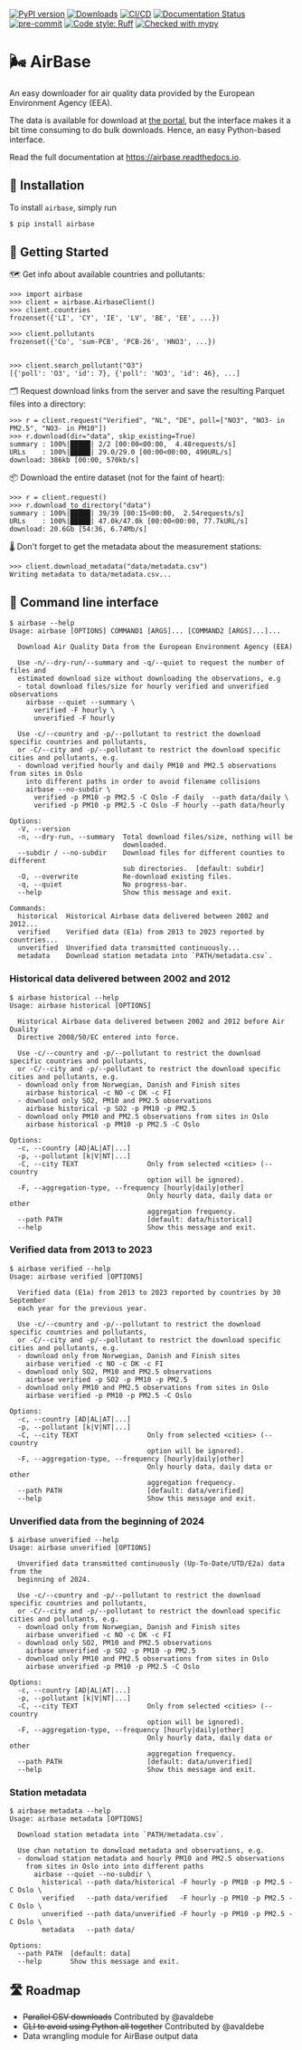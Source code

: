 [![PyPI version](https://badge.fury.io/py/airbase.svg)](https://badge.fury.io/py/airbase)
[![Downloads](https://pepy.tech/badge/airbase)](https://pepy.tech/project/airbase)
[![CI/CD](https://github.com/JohnPaton/airbase/actions/workflows/cicd.yaml/badge.svg?branch=master)](https://github.com/JohnPaton/airbase/actions/workflows/cicd.yaml)
[![Documentation Status](https://readthedocs.org/projects/airbase/badge/?version=latest)](https://airbase.readthedocs.io/en/latest/?badge=latest)
[![pre-commit](https://img.shields.io/badge/pre--commit-enabled-brightgreen?logo=pre-commit&logoColor=white)](https://github.com/pre-commit/pre-commit)
[![Code style: Ruff](https://img.shields.io/endpoint?url=https://raw.githubusercontent.com/astral-sh/ruff/main/assets/badge/format.json)](https://github.com/astral-sh/ruff)
[![Checked with mypy](http://www.mypy-lang.org/static/mypy_badge.svg)](http://mypy-lang.org/)

# 🌬 AirBase

An easy downloader for air quality data provided by the European Environment Agency (EEA).

The data is available for download at
[the portal](https://eeadmz1-downloads-webapp.azurewebsites.net/), but
the interface makes it a bit time consuming to do bulk downloads. Hence, an easy
Python-based interface.

Read the full documentation at https://airbase.readthedocs.io.

## 🔌 Installation

To install `airbase`, simply run

```bash
$ pip install airbase
```

## 🚀 Getting Started

🗺 Get info about available countries and pollutants:

```pycon
>>> import airbase
>>> client = airbase.AirbaseClient()
>>> client.countries
frozenset({'LI', 'CY', 'IE', 'LV', 'BE', 'EE', ...})

>>> client.pollutants
frozenset({'Co', 'sum-PCB', 'PCB-26', 'HNO3', ...})


>>> client.search_pollutant("O3")
[{'poll': 'O3', 'id': 7}, {'poll': 'NO3', 'id': 46}, ...]
```

🗂 Request download links from the server and save the resulting Parquet files into a directory:

```pycon
>>> r = client.request("Verified", "NL", "DE", poll=["NO3", "NO3- in PM2.5", "NO3- in PM10"])
>>> r.download(dir="data", skip_existing=True)
summary : 100%|█████| 2/2 [00:00<00:00,  4.48requests/s]
URLs    : 100%|█████| 29.0/29.0 [00:00<00:00, 490URL/s]
download: 386kb [00:00, 570kb/s]
```

📦 Download the entire dataset (not for the faint of heart):

```pycon
>>> r = client.request()
>>> r.download_to_directory("data")
summary : 100%|█████| 39/39 [00:15<00:00,  2.54requests/s]
URLs    : 100%|█████| 47.0k/47.0k [00:00<00:00, 77.7kURL/s]
download: 20.6Gb [54:36, 6.74Mb/s]
```

🌡 Don't forget to get the metadata about the measurement stations:

```pycon
>>> client.download_metadata("data/metadata.csv")
Writing metadata to data/metadata.csv...
```

## 🚆 Command line interface

``` console
$ airbase --help
Usage: airbase [OPTIONS] COMMAND1 [ARGS]... [COMMAND2 [ARGS]...]...

  Download Air Quality Data from the European Environment Agency (EEA)

  Use -n/--dry-run/--summary and -q/--quiet to request the number of files and
  estimated download size without downloading the observations, e.g
  - total download files/size for hourly verified and unverified observations
    airbase --quiet --summary \
      verified -F hourly \
      unverified -F hourly

  Use -c/--country and -p/--pollutant to restrict the download specific countries and pollutants,
  or -C/--city and -p/--pollutant to restrict the download specific cities and pollutants, e.g.
  - download verified hourly and daily PM10 and PM2.5 observations from sites in Oslo
    into different paths in order to avoid filename collisions
    airbase --no-subdir \
      verified -p PM10 -p PM2.5 -C Oslo -F daily  --path data/daily \
      verified -p PM10 -p PM2.5 -C Oslo -F hourly --path data/hourly

Options:
  -V, --version
  -n, --dry-run, --summary  Total download files/size, nothing will be
                            downloaded.
  --subdir / --no-subdir    Download files for different counties to different
                            sub directories.  [default: subdir]
  -O, --overwrite           Re-download existing files.
  -q, --quiet               No progress-bar.
  --help                    Show this message and exit.

Commands:
  historical  Historical Airbase data delivered between 2002 and 2012...
  verified    Verified data (E1a) from 2013 to 2023 reported by countries...
  unverified  Unverified data transmitted continuously...
  metadata    Download station metadata into `PATH/metadata.csv`.
```

### Historical data delivered between 2002 and 2012

``` console
$ airbase historical --help
Usage: airbase historical [OPTIONS]

  Historical Airbase data delivered between 2002 and 2012 before Air Quality
  Directive 2008/50/EC entered into force.

  Use -c/--country and -p/--pollutant to restrict the download specific countries and pollutants,
  or -C/--city and -p/--pollutant to restrict the download specific cities and pollutants, e.g.
  - download only from Norwegian, Danish and Finish sites
    airbase historical -c NO -c DK -c FI
  - download only SO2, PM10 and PM2.5 observations
    airbase historical -p SO2 -p PM10 -p PM2.5
  - download only PM10 and PM2.5 observations from sites in Oslo
    airbase historical -p PM10 -p PM2.5 -C Oslo

Options:
  -c, --country [AD|AL|AT|...]
  -p, --pollutant [k|V|NT|...]
  -C, --city TEXT                 Only from selected <cities> (--country
                                  option will be ignored).
  -F, --aggregation-type, --frequency [hourly|daily|other]
                                  Only hourly data, daily data or other
                                  aggregation frequency.
  --path PATH                     [default: data/historical]
  --help                          Show this message and exit.
```

### Verified data from 2013 to 2023

``` console
$ airbase verified --help
Usage: airbase verified [OPTIONS]

  Verified data (E1a) from 2013 to 2023 reported by countries by 30 September
  each year for the previous year.

  Use -c/--country and -p/--pollutant to restrict the download specific countries and pollutants,
  or -C/--city and -p/--pollutant to restrict the download specific cities and pollutants, e.g.
  - download only from Norwegian, Danish and Finish sites
    airbase verified -c NO -c DK -c FI
  - download only SO2, PM10 and PM2.5 observations
    airbase verified -p SO2 -p PM10 -p PM2.5
  - download only PM10 and PM2.5 observations from sites in Oslo
    airbase verified -p PM10 -p PM2.5 -C Oslo

Options:
  -c, --country [AD|AL|AT|...]
  -p, --pollutant [k|V|NT|...]
  -C, --city TEXT                 Only from selected <cities> (--country
                                  option will be ignored).
  -F, --aggregation-type, --frequency [hourly|daily|other]
                                  Only hourly data, daily data or other
                                  aggregation frequency.
  --path PATH                     [default: data/verified]
  --help                          Show this message and exit.
```

### Unverified data from the beginning of 2024

``` console
$ airbase unverified --help
Usage: airbase unverified [OPTIONS]

  Unverified data transmitted continuously (Up-To-Date/UTD/E2a) data from the
  beginning of 2024.

  Use -c/--country and -p/--pollutant to restrict the download specific countries and pollutants,
  or -C/--city and -p/--pollutant to restrict the download specific cities and pollutants, e.g.
  - download only from Norwegian, Danish and Finish sites
    airbase unverified -c NO -c DK -c FI
  - download only SO2, PM10 and PM2.5 observations
    airbase unverified -p SO2 -p PM10 -p PM2.5
  - download only PM10 and PM2.5 observations from sites in Oslo
    airbase unverified -p PM10 -p PM2.5 -C Oslo

Options:
  -c, --country [AD|AL|AT|...]
  -p, --pollutant [k|V|NT|...]
  -C, --city TEXT                 Only from selected <cities> (--country
                                  option will be ignored).
  -F, --aggregation-type, --frequency [hourly|daily|other]
                                  Only hourly data, daily data or other
                                  aggregation frequency.
  --path PATH                     [default: data/unverified]
  --help                          Show this message and exit.
```

### Station metadata

``` console
$ airbase metadata --help
Usage: airbase metadata [OPTIONS]

  Download station metadata into `PATH/metadata.csv`.

  Use chan notation to donwload metadata and observations, e.g.
  - donwload station metadata and hourly PM10 and PM2.5 observations
    from sites in Oslo into into different paths
      airbase --quiet --no-subdir \
        historical --path data/historical -F hourly -p PM10 -p PM2.5 -C Oslo \
        verified   --path data/verified   -F hourly -p PM10 -p PM2.5 -C Oslo \
        unverified --path data/unverified -F hourly -p PM10 -p PM2.5 -C Oslo \
        metadata   --path data/

Options:
  --path PATH  [default: data]
  --help       Show this message and exit.
```

## 🛣 Roadmap

* ~~Parallel CSV downloads~~ Contributed by @avaldebe
* ~~CLI to avoid using Python all together~~ Contributed by @avaldebe
* Data wrangling module for AirBase output data
